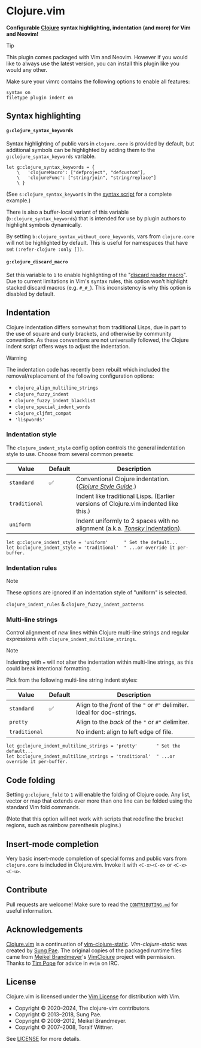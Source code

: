 # Clojure.vim

**Configurable [Clojure][] syntax highlighting, indentation (and more) for Vim and Neovim!**

> [!TIP]
> This plugin comes packaged with Vim and Neovim.  However if you would like to
> always use the latest version, you can install this plugin like you would any
> other.

Make sure your vimrc contains the following options to enable all features:

```vim
syntax on
filetype plugin indent on
```


## Syntax highlighting

#### `g:clojure_syntax_keywords`

Syntax highlighting of public vars in `clojure.core` is provided by default,
but additional symbols can be highlighted by adding them to the
`g:clojure_syntax_keywords` variable.

```vim
let g:clojure_syntax_keywords = {
    \   'clojureMacro': ["defproject", "defcustom"],
    \   'clojureFunc': ["string/join", "string/replace"]
    \ }
```

(See `s:clojure_syntax_keywords` in the [syntax script](syntax/clojure.vim) for
a complete example.)

There is also a buffer-local variant of this variable (`b:clojure_syntax_keywords`)
that is intended for use by plugin authors to highlight symbols dynamically.

By setting `b:clojure_syntax_without_core_keywords`, vars from `clojure.core`
will not be highlighted by default.  This is useful for namespaces that have
set `(:refer-clojure :only [])`.


#### `g:clojure_discard_macro`

Set this variable to `1` to enable highlighting of the
"[discard reader macro](https://clojure.org/guides/weird_characters#_discard)".
Due to current limitations in Vim's syntax rules, this option won't highlight
stacked discard macros (e.g. `#_#_`).  This inconsistency is why this option is
disabled by default.


## Indentation

Clojure indentation differs somewhat from traditional Lisps, due in part to the
use of square and curly brackets, and otherwise by community convention.  As
these conventions are not universally followed, the Clojure indent script
offers ways to adjust the indentation.

> [!WARNING]
> The indentation code has recently been rebuilt which included the
> removal/replacement of the following configuration options:
>
> - `clojure_align_multiline_strings`
> - `clojure_fuzzy_indent`
> - `clojure_fuzzy_indent_blacklist`
> - `clojure_special_indent_words`
> - `clojure_cljfmt_compat`
> - `'lispwords'`


### Indentation style

The `clojure_indent_style` config option controls the general indentation style
to use.  Choose from several common presets:

| Value | Default | Description |
|-------|---------|-------------|
| `standard` | ✅ | Conventional Clojure indentation.  ([_Clojure Style Guide_](https://guide.clojure.style/).) |
| `traditional` | | Indent like traditional Lisps.  (Earlier versions of Clojure.vim indented like this.) |
| `uniform`     | | Indent uniformly to 2 spaces with no alignment (a.k.a. [_Tonsky_ indentation](https://tonsky.me/blog/clojurefmt/)). |

```vim
let g:clojure_indent_style = 'uniform'      " Set the default...
let b:clojure_indent_style = 'traditional'  " ...or override it per-buffer.
```


### Indentation rules

> [!NOTE]
> These options are ignored if an indentation style of "uniform" is selected.

`clojure_indent_rules` & `clojure_fuzzy_indent_patterns`


### Multi-line strings

Control alignment of _new_ lines within Clojure multi-line strings and regular
expressions with `clojure_indent_multiline_strings`.

> [!NOTE]
> Indenting with `=` will not alter the indentation within multi-line strings,
> as this could break intentional formatting.

Pick from the following multi-line string indent styles:

| Value | Default | Description |
|-------|---------|-------------|
| `standard` | ✅ | Align to the _front_ of the `"` or `#"` delimiter.  Ideal for doc-strings. |
| `pretty`      | | Align to the _back_ of the `"` or `#"` delimiter. |
| `traditional` | | No indent: align to left edge of file. |

```vim
let g:clojure_indent_multiline_strings = 'pretty'       " Set the default...
let b:clojure_indent_multiline_strings = 'traditional'  " ...or override it per-buffer.
```


## Code folding

Setting `g:clojure_fold` to `1` will enable the folding of Clojure code.  Any
list, vector or map that extends over more than one line can be folded using
the standard Vim fold commands.

(Note that this option will not work with scripts that redefine the bracket
regions, such as rainbow parenthesis plugins.)


## Insert-mode completion

Very basic insert-mode completion of special forms and public vars from
`clojure.core` is included in Clojure.vim.  Invoke it with `<C-x><C-o>` or
`<C-x><C-u>`.


## Contribute

Pull requests are welcome!  Make sure to read the
[`CONTRIBUTING.md`](CONTRIBUTING.md) for useful information.


## Acknowledgements

[Clojure.vim][] is a continuation of [vim-clojure-static][].
_Vim-clojure-static_ was created by [Sung Pae](https://github.com/guns).  The
original copies of the packaged runtime files came from
[Meikel Brandmeyer](http://kotka.de/)'s [VimClojure][] project with permission.
Thanks to [Tim Pope](https://github.com/tpope/) for advice in `#vim` on IRC.


## License

Clojure.vim is licensed under the [Vim License](http://vimdoc.sourceforge.net/htmldoc/uganda.html#license)
for distribution with Vim.

- Copyright © 2020–2024, The clojure-vim contributors.
- Copyright © 2013–2018, Sung Pae.
- Copyright © 2008–2012, Meikel Brandmeyer.
- Copyright © 2007–2008, Toralf Wittner.

See [LICENSE](https://github.com/clojure-vim/clojure.vim/blob/master/LICENSE)
for more details.


<!-- Links -->

[clojure.vim]: https://github.com/clojure-vim/clojure.vim
[vim-clojure-static]: https://github.com/guns/vim-clojure-static
[vimclojure]: https://www.vim.org/scripts/script.php?script_id=2501
[clojure]: https://clojure.org

<!-- vim: set tw=79 : -->
